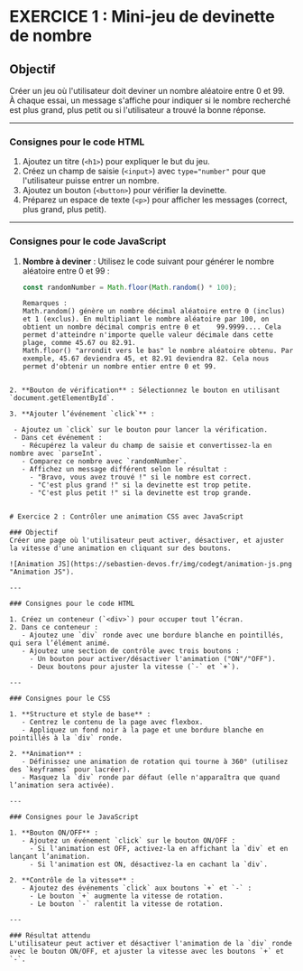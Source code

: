 # EXERCICE 1 : Mini-jeu de devinette de nombre

## Objectif
Créer un jeu où l'utilisateur doit deviner un nombre aléatoire entre 0 et 99.  
À chaque essai, un message s'affiche pour indiquer si le nombre recherché est plus grand, plus petit ou si l'utilisateur a trouvé la bonne réponse.

---

### Consignes pour le code HTML

1. Ajoutez un titre (`<h1>`) pour expliquer le but du jeu.
2. Créez un champ de saisie (`<input>`) avec `type="number"` pour que l'utilisateur puisse entrer un nombre.
3. Ajoutez un bouton (`<button>`) pour vérifier la devinette.
4. Préparez un espace de texte (`<p>`) pour afficher les messages (correct, plus grand, plus petit).

---

### Consignes pour le code JavaScript

1. **Nombre à deviner** : Utilisez le code suivant pour générer le nombre aléatoire entre 0 et 99 :
 
   ```javascript
   const randomNumber = Math.floor(Math.random() * 100);
   ```

   ```
   Remarques :
   Math.random() génère un nombre décimal aléatoire entre 0 (inclus) et 1 (exclus). En multipliant le nombre aléatoire par 100, on obtient un nombre décimal compris entre 0 et    99.9999.... Cela permet d'atteindre n'importe quelle valeur décimale dans cette plage, comme 45.67 ou 82.91.
   Math.floor() "arrondit vers le bas" le nombre aléatoire obtenu. Par exemple, 45.67 deviendra 45, et 82.91 deviendra 82. Cela nous permet d'obtenir un nombre entier entre 0 et 99. 
```

2. **Bouton de vérification** : Sélectionnez le bouton en utilisant `document.getElementById`.

3. **Ajouter l’événement `click`** :

 - Ajoutez un `click` sur le bouton pour lancer la vérification.
 - Dans cet événement :
   - Récupérez la valeur du champ de saisie et convertissez-la en nombre avec `parseInt`.
   - Comparez ce nombre avec `randomNumber`.
   - Affichez un message différent selon le résultat :
     - "Bravo, vous avez trouvé !" si le nombre est correct.
     - "C'est plus grand !" si la devinette est trop petite.
     - "C'est plus petit !" si la devinette est trop grande.


# Exercice 2 : Contrôler une animation CSS avec JavaScript

### Objectif
Créer une page où l'utilisateur peut activer, désactiver, et ajuster la vitesse d'une animation en cliquant sur des boutons.

![Animation JS](https://sebastien-devos.fr/img/codegt/animation-js.png "Animation JS").

---

### Consignes pour le code HTML

1. Créez un conteneur (`<div>`) pour occuper tout l’écran.
2. Dans ce conteneur :
   - Ajoutez une `div` ronde avec une bordure blanche en pointillés, qui sera l’élément animé.
   - Ajoutez une section de contrôle avec trois boutons :
     - Un bouton pour activer/désactiver l'animation ("ON"/"OFF").
     - Deux boutons pour ajuster la vitesse (`-` et `+`).

---

### Consignes pour le CSS

1. **Structure et style de base** :
   - Centrez le contenu de la page avec flexbox.
   - Appliquez un fond noir à la page et une bordure blanche en pointillés à la `div` ronde.
   
2. **Animation** :
   - Définissez une animation de rotation qui tourne à 360° (utilisez des `keyframes` pour lacréer).
   - Masquez la `div` ronde par défaut (elle n'apparaîtra que quand l’animation sera activée).

---

### Consignes pour le JavaScript

1. **Bouton ON/OFF** :
   - Ajoutez un événement `click` sur le bouton ON/OFF :
     - Si l'animation est OFF, activez-la en affichant la `div` et en lançant l’animation.
     - Si l'animation est ON, désactivez-la en cachant la `div`.
   
2. **Contrôle de la vitesse** :
   - Ajoutez des événements `click` aux boutons `+` et `-` :
     - Le bouton `+` augmente la vitesse de rotation.
     - Le bouton `-` ralentit la vitesse de rotation.

---

### Résultat attendu
L'utilisateur peut activer et désactiver l'animation de la `div` ronde avec le bouton ON/OFF, et ajuster la vitesse avec les boutons `+` et `-`.
